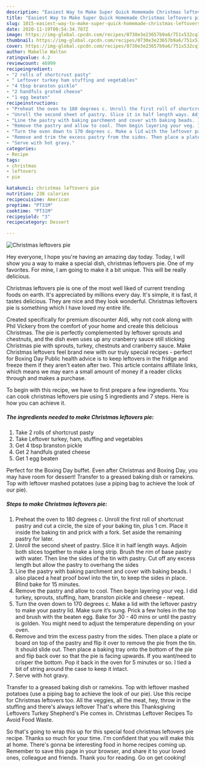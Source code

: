 ```yaml
---
description: "Easiest Way to Make Super Quick Homemade Christmas leftovers pie"
title: "Easiest Way to Make Super Quick Homemade Christmas leftovers pie"
slug: 1015-easiest-way-to-make-super-quick-homemade-christmas-leftovers-pie
date: 2020-11-19T00:54:34.787Z
image: https://img-global.cpcdn.com/recipes/0730e3e23657b9a6/751x532cq70/christmas-leftovers-pie-recipe-main-photo.jpg
thumbnail: https://img-global.cpcdn.com/recipes/0730e3e23657b9a6/751x532cq70/christmas-leftovers-pie-recipe-main-photo.jpg
cover: https://img-global.cpcdn.com/recipes/0730e3e23657b9a6/751x532cq70/christmas-leftovers-pie-recipe-main-photo.jpg
author: Mabelle Walton
ratingvalue: 4.2
reviewcount: 46999
recipeingredient:
- "2 rolls of shortcrust pasty"
- " Leftover turkey ham stuffing and vegetables"
- "4 tbsp branston pickle"
- "2 handfuls grated cheese"
- "1 egg beaten"
recipeinstructions:
- "Preheat the oven to 180 degrees c. Unroll the first roll of shortcrust pastry and cut a circle, the size of your baking tin, plus 1 cm. Place it inside the baking tin and prick with a fork. Set aside the remaining pastry for later."
- "Unroll the second sheet of pastry. Slice it in half length ways. Adjoin both slices together to make a long strip. Brush the rim of base pastry with water. Then line the sides of the tin with pastry. Cut off any excess length but allow the pastry to overhang the sides"
- "Line the pastry with baking parchment and cover with baking beads. I also placed a heat proof bowl into the tin, to keep the sides in place. Blind bake for 15 minutes."
- "Remove the pastry and allow to cool. Then begin layering your veg. I did turkey, sprouts, stuffing, ham, branston pickle and cheese - repeat."
- "Turn the oven down to 170 degrees c. Make a lid with the leftover pastry to make your pastry lid. Make sure it’s sung. Prick a few holes in the top and brush with the beaten egg. Bake for 30 - 40 mins or until the pastry is golden. You might need to adjust the temperature depending on your oven."
- "Remove and trim the excess pastry from the sides. Then place a plate or board on top of the pastry and flip it over to remove the pie from the tin. It should slide out. Then place a baking tray onto the bottom of the pie and flip back over so that the pie is facing upwards. If you want/need to crisper the bottom. Pop it back in the oven for 5 minutes or so. I tied a bit of string around the case to keep it intact."
- "Serve with hot gravy."
categories:
- Recipe
tags:
- christmas
- leftovers
- pie

katakunci: christmas leftovers pie 
nutrition: 238 calories
recipecuisine: American
preptime: "PT31M"
cooktime: "PT31M"
recipeyield: "3"
recipecategory: Dessert

---
```



![Christmas leftovers pie](https://img-global.cpcdn.com/recipes/0730e3e23657b9a6/751x532cq70/christmas-leftovers-pie-recipe-main-photo.jpg)

Hey everyone, I hope you're having an amazing day today. Today, I will show you a way to make a special dish, christmas leftovers pie. One of my favorites. For mine, I am going to make it a bit unique. This will be really delicious.

Christmas leftovers pie is one of the most well liked of current trending foods on earth. It's appreciated by millions every day. It's simple, it is fast, it tastes delicious. They are nice and they look wonderful. Christmas leftovers pie is something which I have loved my entire life.

Created specifically for premium discounter Aldi, why not cook along with Phil Vickery from the comfort of your home and create this delicious Christmas. The pie is perfectly complemented by leftover sprouts and chestnuts, and the dish even uses up any cranberry sauce still sticking Christmas pie with sprouts, turkey, chestnuts and cranberry sauce. Make Christmas leftovers feel brand new with our truly special recipes - perfect for Boxing Day Public health advice is to keep leftovers in the fridge and freeze them if they aren&#39;t eaten after two. This article contains affiliate links, which means we may earn a small amount of money if a reader clicks through and makes a purchase.


To begin with this recipe, we have to first prepare a few ingredients. You can cook christmas leftovers pie using 5 ingredients and 7 steps. Here is how you can achieve it.

<!--inarticleads1-->

##### The ingredients needed to make Christmas leftovers pie:

1. Take 2 rolls of shortcrust pasty
1. Take  Leftover turkey, ham, stuffing and vegetables
1. Get 4 tbsp branston pickle
1. Get 2 handfuls grated cheese
1. Get 1 egg beaten


Perfect for the Boxing Day buffet. Even after Christmas and Boxing Day, you may have room for dessert! Transfer to a greased baking dish or ramekins. Top with leftover mashed potatoes (use a piping bag to achieve the look of our pie). 

<!--inarticleads2-->

##### Steps to make Christmas leftovers pie:

1. Preheat the oven to 180 degrees c. Unroll the first roll of shortcrust pastry and cut a circle, the size of your baking tin, plus 1 cm. Place it inside the baking tin and prick with a fork. Set aside the remaining pastry for later.
1. Unroll the second sheet of pastry. Slice it in half length ways. Adjoin both slices together to make a long strip. Brush the rim of base pastry with water. Then line the sides of the tin with pastry. Cut off any excess length but allow the pastry to overhang the sides
1. Line the pastry with baking parchment and cover with baking beads. I also placed a heat proof bowl into the tin, to keep the sides in place. Blind bake for 15 minutes.
1. Remove the pastry and allow to cool. Then begin layering your veg. I did turkey, sprouts, stuffing, ham, branston pickle and cheese - repeat.
1. Turn the oven down to 170 degrees c. Make a lid with the leftover pastry to make your pastry lid. Make sure it’s sung. Prick a few holes in the top and brush with the beaten egg. Bake for 30 - 40 mins or until the pastry is golden. You might need to adjust the temperature depending on your oven.
1. Remove and trim the excess pastry from the sides. Then place a plate or board on top of the pastry and flip it over to remove the pie from the tin. It should slide out. Then place a baking tray onto the bottom of the pie and flip back over so that the pie is facing upwards. If you want/need to crisper the bottom. Pop it back in the oven for 5 minutes or so. I tied a bit of string around the case to keep it intact.
1. Serve with hot gravy.


Transfer to a greased baking dish or ramekins. Top with leftover mashed potatoes (use a piping bag to achieve the look of our pie). Use this recipe for Christmas leftovers too. All the veggies, all the meat, hey, throw in the stuffing and there&#39;s always leftover That&#39;s where this Thanksgiving Leftovers Turkey Shepherd&#39;s Pie comes in. Christmas Leftover Recipes To Avoid Food Waste. 

So that's going to wrap this up for this special food christmas leftovers pie recipe. Thanks so much for your time. I'm confident that you will make this at home. There's gonna be interesting food in home recipes coming up. Remember to save this page in your browser, and share it to your loved ones, colleague and friends. Thank you for reading. Go on get cooking!
